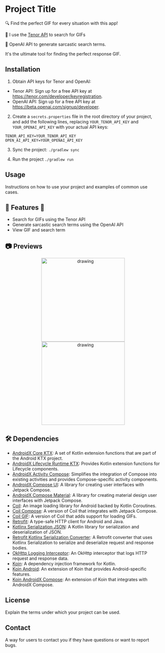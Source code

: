 # Project Title

🔍 Find the perfect GIF for every situation with this app! 

🤣 I use the [Tenor API](https://tenor.com/gifapi/documentation#quickstart) to search for GIFs

🤖 OpenAI API to generate sarcastic search terms. 

It's the ultimate tool for finding the perfect response GIF.

## Installation

1. Obtain API keys for Tenor and OpenAI:

- Tenor API: Sign up for a free API key at https://tenor.com/developer/keyregistration.
- OpenAI API: Sign up for a free API key at https://beta.openai.com/signup/developer.

2. Create a `secrets.properties` file in the root directory of your project, and add the following lines, replacing `YOUR_TENOR_API_KEY` and `YOUR_OPENAI_API_KEY` with your actual API keys:
```
TENOR_API_KEY=YOUR_TENOR_API_KEY
OPEN_AI_API_KEY=YOUR_OPENAI_API_KEY
```

3. Sync the project:
`./gradlew sync`

4. Run the project
`./gradlew run`


## Usage

Instructions on how to use your project and examples of common use cases.

## 🎉 Features 🎉

- Search for GIFs using the Tenor API
- Generate sarcastic search terms using the OpenAI API
- View GIF and search term

## 📷 Previews

<p align="center">
<img src="https://user-images.githubusercontent.com/1846941/210208798-d3b82c89-7b33-4873-ae04-53188e7cf126.png" alt="drawing" width="270px" />
<img src="https://user-images.githubusercontent.com/1846941/210210335-5f1ac48b-3671-4ddb-888d-67039e79a992.gif" alt="drawing" width="269px" /></br>
</p>


## 🛠 Dependencies
- [AndroidX Core KTX](https://developer.android.com/jetpack/androidx/releases/core#1.7.0): A set of Kotlin extension functions that are part of the Android KTX project.
- [AndroidX Lifecycle Runtime KTX](https://developer.android.com/jetpack/androidx/releases/lifecycle#2.3.1): Provides Kotlin extension functions for Lifecycle components.
- [AndroidX Activity Compose](https://developer.android.com/jetpack/compose/libraries#activity-compose): Simplifies the integration of Compose into existing activities and provides Compose-specific activity components.
- [AndroidX Compose UI](https://developer.android.com/jetpack/compose/ui): A library for creating user interfaces with Jetpack Compose.
- [AndroidX Compose Material](https://developer.android.com/jetpack/compose/material): A library for creating material design user interfaces with Jetpack Compose.
- [Coil](https://github.com/coil-kt/coil): An image loading library for Android backed by Kotlin Coroutines.
- [Coil Compose](https://github.com/coil-kt/coil/tree/master/coil-compose): A version of Coil that integrates with Jetpack Compose.
- [Coil GIF](https://github.com/coil-kt/coil/tree/master/coil-gif): A version of Coil that adds support for loading GIFs.
- [Retrofit](https://square.github.io/retrofit/): A type-safe HTTP client for Android and Java.
- [Kotlinx Serialization JSON](https://github.com/Kotlin/kotlinx.serialization): A Kotlin library for serialization and deserialization of JSON.
- [Retrofit Kotlinx Serialization Converter](https://github.com/JakeWharton/retrofit2-kotlinx-serialization-converter): A Retrofit converter that uses Kotlinx Serialization to serialize and deserialize request and response bodies.
- [OkHttp Logging Interceptor](https://square.github.io/okhttp/4.x/logging-interceptor/): An OkHttp interceptor that logs HTTP request and response data.
- [Koin](https://insert-koin.io/): A dependency injection framework for Kotlin.
- [Koin Android](https://insert-koin.io/docs/2.0/getting-started/android/): An extension of Koin that provides Android-specific features.
- [Koin AndroidX Compose](https://insert-koin.io/docs/2.0/getting-started/compose/): An extension of Koin that integrates with AndroidX Compose.


## License

Explain the terms under which your project can be used.

## Contact

A way for users to contact you if they have questions or want to report bugs.
